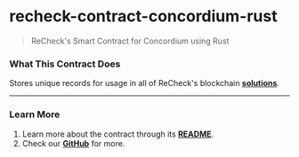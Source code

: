 # recheck-contract-concordium-rust

> ReCheck's Smart Contract for Concordium using Rust

### What This Contract Does

Stores unique records for usage in all of ReCheck's blockchain [**solutions**](https://recheck.io).

---

### Learn More

1. Learn more about the contract through its [**README**](./README.md).
3. Check our [**GitHub**](https://github.com/ReCheck-io/) for more.